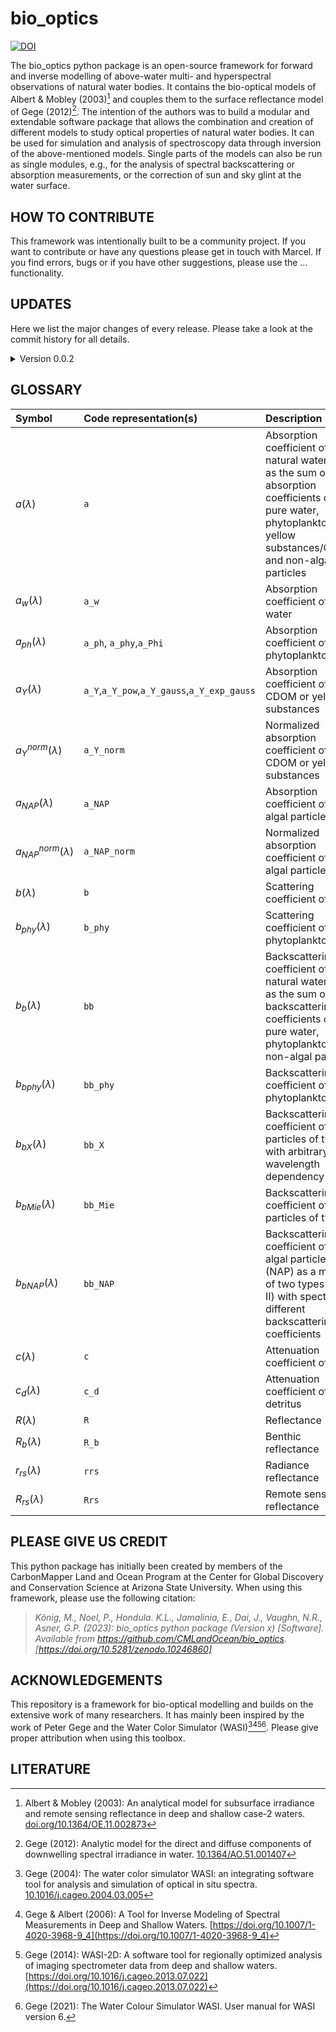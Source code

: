 # bio_optics
[![DOI](https://zenodo.org/badge/DOI/10.5281/zenodo.10246861.svg)](https://doi.org/10.5281/zenodo.10246861)

The bio_optics python package is an open-source framework for forward and inverse modelling of above-water multi- and hyperspectral observations of natural water bodies. It contains the bio-optical models of Albert & Mobley (2003)[^1] and couples them to the surface reflectance model of Gege (2012)[^2]. The intention of the authors was to build a modular and extendable software package that allows the combination and creation of different models to study optical properties of natural water bodies. It can be used for simulation and analysis of spectroscopy data through inversion of the above-mentioned models. Single parts of the models can also be run as single modules, e.g., for the analysis of spectral backscattering or absorption measurements, or the correction of sun and sky glint at the water surface. 

## HOW TO CONTRIBUTE
This framework was intentionally built to be a community project. If you want to contribute or have any questions please get in touch with Marcel. If you find errors, bugs or if you have other suggestions, please use the ... functionality.

## UPDATES
Here we list the major changes of every release. Please take a look at the commit history for all details.

<details>
<summary>Version 0.0.2</summary>

- Integration of HEREON bio-optical model including a split of `a_d` into `a_md` and `a_bd`, and `b_d` into `b_bd` and `b_md` 
- Renaming of key variables and functions following the style `Quantity_Specification` to better resemble symbolism typically used in the bio-optical community (e.g., $b_{bw}$ is now represented as `bb_w` instead of `b_bw` and $R_{rs}$ is now represented as `Rrs` instead of `R_rs`). See the new GLOSSARY for details.
- Integration of OPSHAL for identification of optically shallow water
</details>


## GLOSSARY
| Symbol            | Code representation(s) | Description | Unit |
| :---------------- | :------- | :---- | :---- |
| $a(\lambda)$       |   `a`   | Absorption coefficient of a natural water body as the sum of the absorption coefficients of pure water, phytoplankton, yellow substances/CDOM, and non-algal particles | $\text{m}^{-1}$ |
| $a_w(\lambda)$       |   `a_w`   | Absorption coefficient of pure water | $\text{m}^{-1}$ |
| $a_{ph}(\lambda)$       |   `a_ph`, `a_phy`,`a_Phi`   | Absorption coefficient of phytoplankton | $\text{m}^{-1}$ |
| $a_Y(\lambda)$       |   `a_Y`,`a_Y_pow`,`a_Y_gauss`,`a_Y_exp_gauss`   | Absorption coefficient of CDOM or yellow substances | $\text{m}^{-1}$ |
| $a_Y^{norm}(\lambda)$       |   `a_Y_norm`   | Normalized absorption coefficient of CDOM or yellow substances | $\text{m}^{-1}$ |
| $a_{NAP}(\lambda)$       |   `a_NAP`   | Absorption coefficient of non-algal particles | $\text{m}^{-1}$ |
| $a_{NAP}^{norm}(\lambda)$       |   `a_NAP_norm`   | Normalized absorption coefficient of non-algal particles | $\text{m}^{-1}$ |
| $b(\lambda)$       |   `b`   | Scattering coefficient of water | $\text{m}^{-1}$ |
| $b_{phy}(\lambda)$       |   `b_phy`   | Scattering coefficient of phytoplankton | $\text{m}^{-1}$ |
| $b_b(\lambda)$       |   `bb`   | Backscattering coefficient of a natural water body as the sum of the backscattering coefficients of pure water, phytoplankton and non-algal particles | $\text{m}^{-1}$ |
| $b_{bphy}(\lambda)$       |   `bb_phy`   | Backscattering coefficient of phytoplankton | $\text{m}^{-1}$ |
| $b_{bX}(\lambda)$       |   `bb_X`   | Backscattering coefficient of particles of type I with arbitrary wavelength dependency | $\text{m}^{-1}$ |
| $b_{bMie}(\lambda)$       |   `bb_Mie`   | Backscattering coefficient of particles of type II | $\text{m}^{-1}$ |
| $b_{bNAP}(\lambda)$       |   `bb_NAP`   | Backscattering coefficient of non-algal particles (NAP) as a mixture of two types (I and II) with spectrally different backscattering coefficients | $\text{m}^{-1}$ |
| $c(\lambda)$       |   `c`   | Attenuation coefficient of water | $\text{m}^{-1}$ |
| $c_d(\lambda)$       |   `c_d`   | Attenuation coefficient of detritus | $\text{m}^{-1}$ |
| $R(\lambda)$       |   `R`   | Reflectance | unitless |
| $R_b(\lambda)$       |   `R_b`   | Benthic reflectance | unitless |
| $r_{rs}(\lambda)$       |   `rrs`   | Radiance reflectance | $\text{sr}^{-1}$ |
| $R_{rs}(\lambda)$       |   `Rrs`   | Remote sensing reflectance | $\text{sr}^{-1}$ |


## PLEASE GIVE US CREDIT
This python package has initially been created by members of the CarbonMapper Land and Ocean Program at the Center for Global Discovery and Conservation Science at Arizona State University. When using this framework, please use the following citation:

> _König, M., Noel, P., Hondula. K.L., Jamalinia, E., Dai, J., Vaughn, N.R., Asner, G.P. (2023): bio_optics python package (Version x) [Software]. Available from https://github.com/CMLandOcean/bio_optics. [https://doi.org/10.5281/zenodo.10246860]_

## ACKNOWLEDGEMENTS
This repository is a framework for bio-optical modelling and builds on the extensive work of many researchers. It has mainly been inspired by the work of Peter Gege and the Water Color Simulator (WASI)[^3][^4][^5][^6]. Please give proper attribution when using this toolbox.

## LITERATURE
[^1]: Albert & Mobley (2003): An analytical model for subsurface irradiance and remote sensing reflectance in deep and shallow case-2 waters. [doi.org/10.1364/OE.11.002873](https://doi.org/10.1364/OE.11.002873)

[^2]: Gege (2012): Analytic model for the direct and diffuse components of downwelling spectral irradiance in water. [10.1364/AO.51.001407](https://doi.org/10.1364/AO.51.001407)

[^3]: Gege (2004): The water color simulator WASI: an integrating software tool for analysis and simulation of optical in situ spectra. [10.1016/j.cageo.2004.03.005](https://doi.org/10.1016/j.cageo.2004.03.005)

[^4]: Gege & Albert (2006): A Tool for Inverse Modeling of Spectral Measurements in Deep and Shallow Waters. [https://doi.org/10.1007/1-4020-3968-9_4](https://doi.org/10.1007/1-4020-3968-9_4)

[^5]: Gege (2014): WASI-2D: A software tool for regionally optimized analysis of imaging spectrometer data from deep and shallow waters. [https://doi.org/10.1016/j.cageo.2013.07.022](https://doi.org/10.1016/j.cageo.2013.07.022)

[^6]: Gege (2021): The Water Colour Simulator WASI. User manual for WASI version 6.

